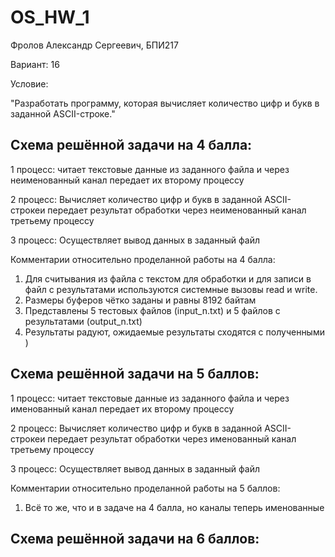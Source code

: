 # OS_HW_1

Фролов Александр Сергеевич, БПИ217

Вариант: 16

Условие: 

"Разработать программу, которая вычисляет количество цифр и букв в заданной ASCII-строке."

## Схема решённой задачи на 4 балла:

1 процесс: читает текстовые данные из заданного файла и через неименованный канал передает их второму процессу

2 процесс: Вычисляет количество цифр и букв в заданной ASCII-строкеи передает результат обработки через неименованный канал третьему процессу

3 процесс: Осуществляет вывод данных в заданный файл

Комментарии относительно проделанной работы на 4 балла: 

1) Для считывания из файла с текстом для обработки и для записи в файл с результатами используются системные вызовы read и write.
2) Размеры буферов чётко заданы и равны 8192 байтам
3) Представлены 5 тестовых файлов (input_n.txt) и 5 файлов с результатами (output_n.txt)
4) Результаты радуют, ожидаемые результаты сходятся с полученными ) 

## Схема решённой задачи на 5 баллов: 

1 процесс: читает текстовые данные из заданного файла и через именованный канал передает их второму процессу

2 процесс: Вычисляет количество цифр и букв в заданной ASCII-строкеи передает результат обработки через именованный канал третьему процессу

3 процесс: Осуществляет вывод данных в заданный файл

Комментарии относительно проделанной работы на 5 баллов:
1) Всё то же, что и в задаче на 4 балла, но каналы теперь именованные 

## Схема решённой задачи на 6 баллов: 
